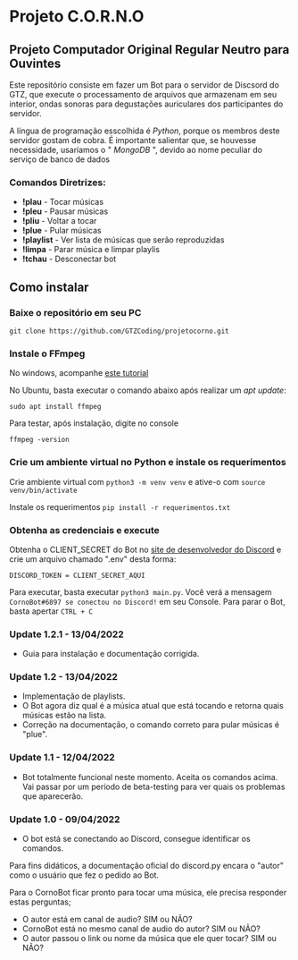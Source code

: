 # Projeto C.O.R.N.O
## Projeto Computador Original Regular Neutro para Ouvintes

Este repositório consiste em fazer um Bot para o servidor de Discsord do GTZ, que execute o processamento de arquivos que armazenam em seu interior, ondas sonoras para degustações auriculares dos participantes do servidor. 

A língua de programação esscolhida é *Python*, porque os membros deste servidor gostam de cobra. É importante salientar que, se houvesse necessidade, usaríamos o " *MongoDB* ", devido ao nome peculiar do serviço de banco de dados

### Comandos Diretrizes:

- **!plau** - Tocar músicas
- **!pleu** - Pausar músicas
- **!pliu** - Voltar a tocar
- **!plue** - Pular músicas
- **!playlist** - Ver lista de músicas que serão reproduzidas
- **!limpa** - Parar música e limpar playlis
- **!tchau** - Desconectar bot

## Como instalar

### Baixe o repositório em seu PC

    git clone https://github.com/GTZCoding/projetocorno.git

### Instale o FFmpeg

No windows, acompanhe [este tutorial](https://www.geeksforgeeks.org/how-to-install-ffmpeg-on-windows/)

No Ubuntu, basta executar o comando abaixo após realizar um *apt update*:

`sudo apt install ffmpeg`

Para testar, após instalação, digite no console

`ffmpeg -version`

### Crie um ambiente virtual no Python e instale os requerimentos

Crie ambiente virtual com  `python3 -m venv venv` e ative-o com `source venv/bin/activate`

Instale os requerimentos
`pip install -r requerimentos.txt`

### Obtenha as credenciais e execute

Obtenha o CLIENT_SECRET do Bot no [site de desenvolvedor do Discord](https://discord.com/developers/applications "site de desenvolvedor do Discord") e crie um arquivo chamado ".env" desta forma:

    DISCORD_TOKEN = CLIENT_SECRET_AQUI

Para executar, basta executar `python3 main.py`. Você verá a mensagem `CornoBot#6897 se conectou no Discord!` em seu Console.
Para parar o Bot, basta apertar `CTRL + C`

### Update 1.2.1 - 13/04/2022

- Guia para instalação e documentação corrigida. 

### Update 1.2 - 13/04/2022

- Implementação de playlists.
- O Bot agora diz qual é a música atual que está tocando e retorna quais músicas estão na lista.
- Correção na documentação, o comando correto para pular músicas é "plue".

### Update 1.1 - 12/04/2022

- Bot totalmente funcional neste momento. Aceita os comandos acima. Vai passar por um período de beta-testing para ver quais os problemas que aparecerão.

### Update 1.0 - 09/04/2022

- O bot está se conectando ao Discord, consegue identificar os comandos.

Para fins didáticos, a documentação oficial do discord.py encara o "autor" como o usuário que fez o pedido ao Bot.

Para o CornoBot ficar pronto para tocar uma música, ele precisa responder estas perguntas;

- O autor está em canal de audio? SIM ou NÃO?
- CornoBot está no mesmo canal de audio do autor? SIM ou NÃO?
- O autor passou o link ou nome da música que ele quer tocar? SIM ou NÃO?